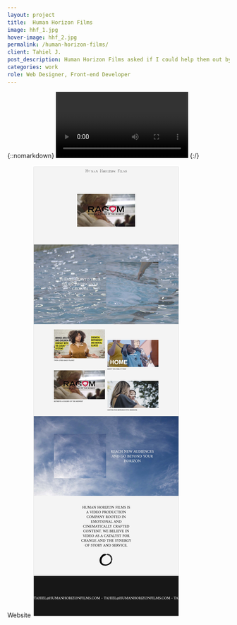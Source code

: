 ```yaml
---
layout: project
title:  Human Horizon Films
image: hhf_1.jpg
hover-image: hhf_2.jpg
permalink: /human-horizon-films/
client: Tahiel J.
post_description: Human Horizon Films asked if I could help them out by building their first website. A simple one-pager that could showcase their work and draw in potential clients. HHF believes that video can be a catalyst for change, and that a good story is an integral part of every positive branded experience. I wanted to create a web experience that put HHF’s compassion and creativity on the forefront, letting their clients know they’d found a partner in their journey to success. <br><br> Joshua Copeland designed the hand-written Title Specimen and created a color system for the website.
categories: work
role: Web Designer, Front-end Developer
---
```



{::nomarkdown}
<video class="pad-bottom" src="/assets/img/hhf/cloud_example_720.mov" autoplay loop></video>
{:/}

Website
![alt text][screenshot-still]
<!-- ![alt text][iterations] -->

[screenshot-still]: /assets/img/hhf_screenshot.png "HHF screenshot"
[iterations]: /assets/img/hhf-iterations.jpg "HHF screenshot"

<!--more-->
